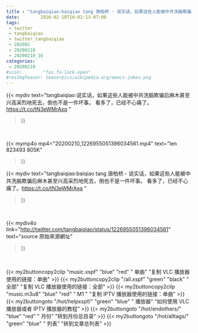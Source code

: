 ```yaml
---
title : "tangbaiqiao:baiqiao tang 唐柏桥 - 说实话，如果这些人能被中共洗脑欺骗后麻木甚至兴高采烈地死去，倒也不是一件坏事。 看多了，已经不心痛了。https://t.co/tN3eWMrAxq "
date:        2020-02-10T16:02:13-07:00
tags:
 - twitter
 - tangbaiqiao
 - twitter_tangbaiqiao
 - 202002
 - 20200210
 - 20200210_16
categories:
 - 20200210
#icon:        "fas fa-lock-open"
#resImgTeaser: teaserpics/wikipedia.org/emacs-jokes.png
---
```


{{< mydiv text="tangbaiqiao:说实话，如果这些人能被中共洗脑欺骗后麻木甚至兴高采烈地死去，倒也不是一件坏事。 看多了，已经不心痛了。https://t.co/tN3eWMrAxq "
>}}
<br>


{{< mymp4o mp4="20200210_1226955051396034561.mp4"
text="len 823493    805K"
>}}


{{< mydiv text="tangbaiqiao:baiqiao tang 唐柏桥 - 说实话，如果这些人能被中共洗脑欺骗后麻木甚至兴高采烈地死去，倒也不是一件坏事。 看多了，已经不心痛了。https://t.co/tN3eWMrAxq "
>}}
<br>

{{< mydiv4o link="http://twitter.com/tangbaiqiao/status/1226955051396034561"
text="source 原始來源網址"
>}}


<br>



{{< my2buttoncopy2clip "music.xspf"        "blue"   "red"    " 单曲"  "复制 VLC 播放器使用的链接：单曲" >}} {{< my2buttoncopy2clip "/all.xspf"         "green"  "black"  " 全部"  "复制 VLC 播放器使用的链接：全部" >}} {{< my2buttoncopy2clip "music.m3u8"        "blue"   "red"    " M1 "    "复制 IPTV 播放器使用的链接：单曲" >}} {{< my2buttongoto      "/hot/helpxspf/"    "green"  "blue"   " 播放器" "如何使用 VLC 播放器或者 IPTV 播放器的教程" >}} {{< my2buttongoto      "/hot/endothers/"   "blue"   "red"    " 月份"   "转到月份总目录" >}} {{< my2buttongoto      "/hot/alltags/"     "green"  "blue"   " 列表"   "转到文章总列表" >}} 
